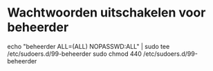 
# Wachtwoorden uitschakelen voor beheerder
echo "beheerder ALL=(ALL) NOPASSWD:ALL" | sudo tee /etc/sudoers.d/99-beheerder
sudo chmod 440 /etc/sudoers.d/99-beheerder